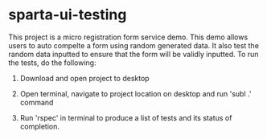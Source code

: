 # sparta-ui-testing

This project is a micro registration form service demo. This demo allows users to auto compelte a form using random generated data. It also test the random data inputted to ensure that the form will be validly inputted. To run the tests, do the following:

1. Download and open project to desktop

2. Open terminal, navigate to project location on desktop and run 'subl .' command

3. Run 'rspec' in terminal to produce a list of tests and its status of completion.